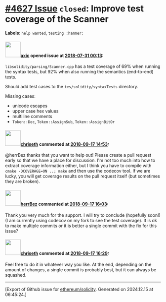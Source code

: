 # [\#4627 Issue](https://github.com/ethereum/solidity/issues/4627) `closed`: Improve test coverage of the Scanner
**Labels**: `help wanted`, `testing :hammer:`


#### <img src="https://avatars.githubusercontent.com/u/20340?v=4" width="50">[axic](https://github.com/axic) opened issue at [2018-07-31 00:13](https://github.com/ethereum/solidity/issues/4627):

`libsolidity/parsing/Scanner.cpp` has a test coverage of 69% when running the syntax tests, but 92% when also running the semantics (end-to-end) tests.

Should add test cases to the `tes/solidity/syntaxTests` directory.

Missing cases:
- unicode escapes
- upper case hex values
- multiline comments
- `Token::Dec`, `Token::AssignSub`, `Token::AssignBitOr`


#### <img src="https://avatars.githubusercontent.com/u/9073706?v=4" width="50">[chriseth](https://github.com/chriseth) commented at [2018-09-17 14:53](https://github.com/ethereum/solidity/issues/4627#issuecomment-422048924):

@herrBez thanks that you want to help out! Please create a pull request early so that we have a place for discussion. I'm not too much into how to extract coverage information either, but I think you have to compile with `cmake -DCOVERAGE=ON ..; make` and then use the codecov tool. If we are lucky, you will get coverage results on the pull request itself (but sometimes they are broken).

#### <img src="https://avatars.githubusercontent.com/u/6976484?v=4" width="50">[herrBez](https://github.com/herrBez) commented at [2018-09-17 16:03](https://github.com/ethereum/solidity/issues/4627#issuecomment-422074422):

Thank you very much for the support. I will try to conclude (hopefully soon!) (I am currently using codecov on my fork to see the test coverage). It is ok to make multiple commits or it is better a single commit with the fix for this issue?

#### <img src="https://avatars.githubusercontent.com/u/9073706?v=4" width="50">[chriseth](https://github.com/chriseth) commented at [2018-09-17 16:29](https://github.com/ethereum/solidity/issues/4627#issuecomment-422082300):

Feel free to do it in whatever way you like. At the end, depending on the amount of changes, a single commit is probably best, but it can always be squashed.


-------------------------------------------------------------------------------



[Export of Github issue for [ethereum/solidity](https://github.com/ethereum/solidity). Generated on 2024.12.15 at 06:45:24.]
